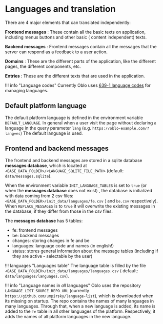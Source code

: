 # Languages and translation

There are 4 major elements that can translated independently:

**Frontend messages**
:   These contain all the basic texts on application, including menus buttons and other basic (
content independent) texts.

**Backend messages**
:   Frontend messages contain all the messages that the server can respond as a feedback to a user action.

**Domains**
:   These are the different parts of the application, like the different pages, the different components, etc.

**Entries**
:  These are the different texts that are used in the application.

!!! info "Language codes"
Currently Oblo uses [639-1 language codes](https://en.wikipedia.org/wiki/ISO_639-1) for managing languages.

## Default platform language

The default platform language is defined in the environment variable `DEFAULT_LANGUAGE`. In general when a user visit
the page without declaring a language in the query parameter `lang` (e.g. `https://oblo-example.com/?lang=es`)
The default language is used.

## Frontend and backend messages

The frontend and backend messages are stored in a sqlite database **messages database**, which is located at
`<BASE_DATA_FOLDER>/<LANGUAGE_SQLITE_FILE_PATH>` (default: `data/messages.sqlite`).

When the environment variable `INIT_LANGUAGE_TABLES` is set to `true` (or when the **messages database** does not exist)
, the database is initialized with data coming from 2 csv files: `<BASE_DATA_FOLDER>/init_data/languages/fe.csv` (
and `be.csv` respectively). When `REPLACE_MESSAGES` is to `true` it will overwrite the existing messages in the
database, if they differ from those in the csv files.

The **messages database** has 5 tables:

* fe: frontend messages
* be: backend messages
* changes: storing changes in fe and be
* languages: language code and names (in english!)
* status: stores general information about the message tables (including if they are active - selectable by the user)

!!! languages "Languages table"
    The language table is filled by the file `<BASE_DATA_FOLDER>/init_data/languages/languages.csv` (
    default: `data/languages/languages.csv`).

!!! info "Language names in *all* languages"
    Oblo uses the repository `LANGUAGE_LIST_SOURCE_REPO_URL` (currently `https://github.com/umpirsky/language-list`), which
    is downloaded when its missing on startup. The repo contains the names of many languages in many languages. Through that, when 
    a new language is added, its name is added to the `fe` table in all other languages of the platform. Respectively, 
    it adds the names of all platform languages in the new language.